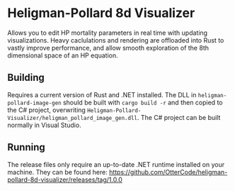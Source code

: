 # Heligman-Pollard 8d Visualizer

Allows you to edit HP mortality parameters in real time with updating visualizations. Heavy caclulations and rendering are offloaded into Rust to vastly improve performance, and allow smooth exploration of the 8th dimensional space of an HP equation.

## Building
Requires a current version of Rust and .NET installed. The DLL in `heligman-pollard-image-gen` should be built with `cargo build -r` and then
copied to the C# project, overwriting `Heligman-Pollard-Visualizer/heligman_pollard_image_gen.dll`. The C# project can be built normally in Visual Studio.

## Running
The release files only require an up-to-date .NET runtime installed on your machine. They can be found here: https://github.com/OtterCode/heligman-pollard-8d-visualizer/releases/tag/1.0.0
